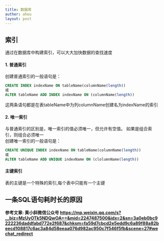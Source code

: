 ```yaml
---
title: 数据库
auther: ahou
layout: post
---
```


## 索引
通过在数据库中构建索引，可以大大加快数据的查找速度  
#### 1. 普通索引
创建普通索引的一般语句是：
``` sql
CREATE INDEX indexName ON tableName(columnName(length))
或
ALTER tableName ADD INDEX indexName ON (columnName(length))
```
这两条语句都是在表tableName中为列columnName创建名为indexName的索引
#### 2. 唯一索引
与普通索引的区别是，唯一索引的值必须唯一，但允许有空值。 如果是组合索引，则组合必须唯一  
创建唯一索引的一般语句是：
``` sql
CREATE UNIQUE INDEX indexName ON tableName(columnName(length))
或
ALTER tableName ADD UNIQUE indexName ON (clolumnName(length))
```

#### 主键索引

表的主键是一个特殊的索引,每个表中只能有一个主键  


## 一条SQL语句耗时长的原因
**参考文章:  黄小斜微信公众号 https://mp.weixin.qq.com/s?__biz=MzUyOTk5NDQwOA==&mid=2247487500&idx=2&sn=3a0eb0bc9222236daddfabd772e2f687&chksm=fa59d7cbcd2e5edd9c6a89f88a82beecd108817c6ac3a84d58eeaa076d982ac950c7f546f5fb&scene=27#wechat_redirect**

